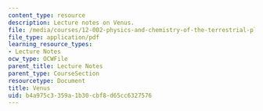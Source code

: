 ```yaml
---
content_type: resource
description: Lecture notes on Venus.
file: /media/courses/12-002-physics-and-chemistry-of-the-terrestrial-planets-fall-2008/b4a975c3359a1b30cbf8d65cc6327576_MIT12_002f08_lec34.pdf
file_type: application/pdf
learning_resource_types:
- Lecture Notes
ocw_type: OCWFile
parent_title: Lecture Notes
parent_type: CourseSection
resourcetype: Document
title: Venus
uid: b4a975c3-359a-1b30-cbf8-d65cc6327576
---
```

